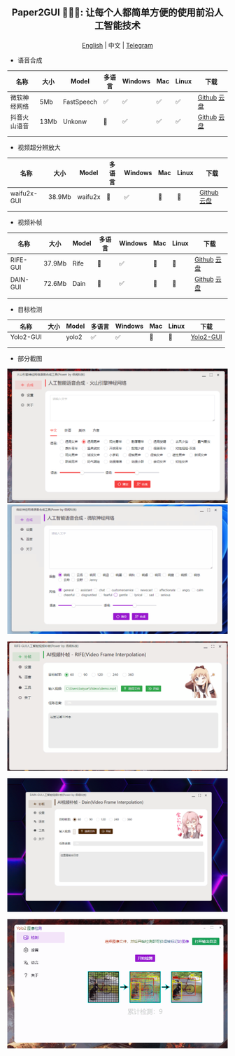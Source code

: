 ##  <p align="center"> Paper2GUI 🚀🚀🌟: 让每个人都简单方便的使用前沿人工智能技术 </p>

<p align="center"><a href="README.md">English</a> | 中文 | <a href="https://t.me/baiyueblog">Telegram</a></p>

- 语音合成

| 名称         | 大小 | Model      | 多语言 | Windows | Mac | Linux | 下载                                                                                                                        |
| ------------ | ---- | ---------- | ------ | ------- | --- | ----- | --------------------------------------------------------------------------------------------------------------------------- |
| 微软神经网络 | 5Mb  | FastSpeech | ✅      | ✅       | ✅   | ✅     | [Github](https://github.com/Baiyuetribe/paper2gui/releases/tag/Published) [云盘](https://www.aliyundrive.com/s/2b4hyudGkni) |
| 抖音火山语音 | 13Mb | Unkonw     | 🔲      | ✅       | ✅   | ✅     | [Github](https://github.com/Baiyuetribe/paper2gui/releases/tag/Published) [云盘](https://www.aliyundrive.com/s/2b4hyudGkni) |
|              |      |            |        |         |     |       |                                                                                                                             |
|              |      |            |        |         |     |       |                                                                                                                             |  |

- 视频超分辨放大
  
| 名称        | 大小   | Model   | 多语言 | Windows | Mac | Linux | 下载                                                                                                                        |
| ----------- | ------ | ------- | ------ | ------- | --- | ----- | --------------------------------------------------------------------------------------------------------------------------- |
| waifu2x-GUI | 38.9Mb | waifu2x | 🔲      | ✅       | 🔲   | 🔲     | [Github](https://github.com/Baiyuetribe/paper2gui/releases/tag/Published) [云盘](https://www.aliyundrive.com/s/2b4hyudGkni) |
|             |        |         |        |         |     |       |                                                                                                                             |
|             |        |         |        |         |     |       |


- 视频补帧
  
| 名称     | 大小   | Model | 多语言 | Windows | Mac | Linux | 下载                                                                                                                        |
| -------- | ------ | ----- | ------ | ------- | --- | ----- | --------------------------------------------------------------------------------------------------------------------------- |
| RIFE-GUI | 37.9Mb | Rife  | 🔲      | ✅       | 🔲   | 🔲     | [Github](https://github.com/Baiyuetribe/paper2gui/releases/tag/Published) [云盘](https://www.aliyundrive.com/s/2b4hyudGkni) |
| DAIN-GUI | 72.6Mb | Dain  | 🔲      | ✅       | 🔲   | 🔲     | [Github](https://github.com/Baiyuetribe/paper2gui/releases/tag/Published) [云盘](https://www.aliyundrive.com/s/2b4hyudGkni) |
|          |        |       |        |         |     |       |                                                                                                                             |
|          |        |       |        |         |     |       |                                                                                                                             |


- 目标检测

| 名称      | 大小 | Model | 多语言 | Windows | Mac | Linux | 下载                                                  |
| --------- | ---- | ----- | ------ | ------- | --- | ----- | ----------------------------------------------------- |
| Yolo2-GUI |      | yolo2 | ✅      | ✅       | 🔲   | 🔲     | [Yolo2-GUI](https://github.com/Baiyuetribe/paper2gui) |
|           |      |       |        |         |     |       |                                                       |
|           |      |       |        |         |     |       |                                                       |  |



- 部分截图

![](docs/images/huoshan_tts.png)
![](docs/images/microsoft_tts.gif)

![](docs/images/rife-gui.gif)

![](docs/images/dain-gui.png)

![](docs/images/yalo2screen.gif)